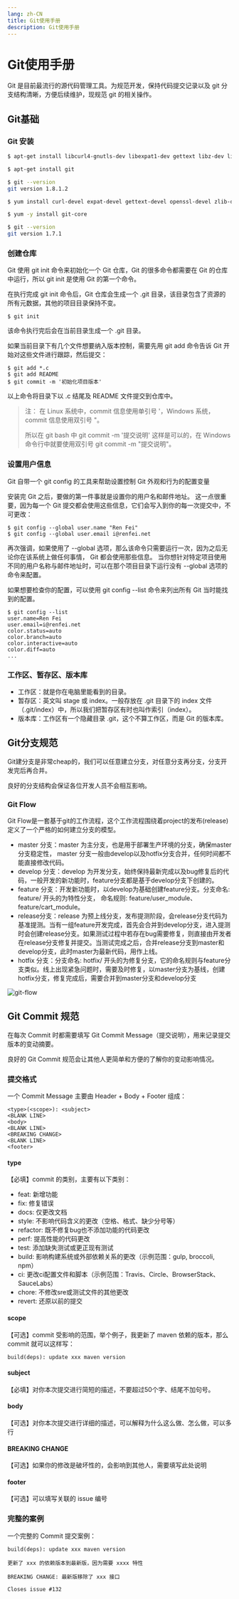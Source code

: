 ```yaml
---
lang: zh-CN
title: Git使用手册
description: Git使用手册
---
```


# Git使用手册

Git 是目前最流行的源代码管理工具。为规范开发，保持代码提交记录以及 git 分支结构清晰，方便后续维护，现规范 git 的相关操作。

## Git基础

### Git 安装

<CodeGroup>
  <CodeGroupItem title="Debian/Ubuntu" active>

```bash
$ apt-get install libcurl4-gnutls-dev libexpat1-dev gettext libz-dev libssl-dev

$ apt-get install git

$ git --version
git version 1.8.1.2
```

  </CodeGroupItem>
  <CodeGroupItem title="Centos/RedHat">

```bash
$ yum install curl-devel expat-devel gettext-devel openssl-devel zlib-devel

$ yum -y install git-core

$ git --version
git version 1.7.1
```

  </CodeGroupItem>
</CodeGroup>

### 创建仓库

Git 使用 git init 命令来初始化一个 Git 仓库，Git 的很多命令都需要在 Git 的仓库中运行，所以 git init 是使用 Git 的第一个命令。

在执行完成 git init 命令后，Git 仓库会生成一个 .git 目录，该目录包含了资源的所有元数据，其他的项目目录保持不变。

```shell
$ git init
```

该命令执行完后会在当前目录生成一个 .git 目录。

如果当前目录下有几个文件想要纳入版本控制，需要先用 git add 命令告诉 Git 开始对这些文件进行跟踪，然后提交：

```shell
$ git add *.c
$ git add README
$ git commit -m '初始化项目版本'
```

以上命令将目录下以 .c 结尾及 README 文件提交到仓库中。

> 注： 在 Linux 系统中，commit 信息使用单引号 '，Windows 系统，commit 信息使用双引号 "。
>
> 所以在 git bash 中 git commit -m '提交说明' 这样是可以的，在 Windows 命令行中就要使用双引号 git commit -m "提交说明"。

### 设置用户信息

Git 自带一个 git config 的工具来帮助设置控制 Git 外观和行为的配置变量

安装完 Git 之后，要做的第一件事就是设置你的用户名和邮件地址。 这一点很重要，因为每一个 Git 提交都会使用这些信息，它们会写入到你的每一次提交中，不可更改：

```shell
$ git config --global user.name "Ren Fei"
$ git config --global user.email i@renfei.net
```

再次强调，如果使用了 --global 选项，那么该命令只需要运行一次，因为之后无论你在该系统上做任何事情， Git 都会使用那些信息。 当你想针对特定项目使用不同的用户名称与邮件地址时，可以在那个项目目录下运行没有 --global
选项的命令来配置。

如果想要检查你的配置，可以使用 git config --list 命令来列出所有 Git 当时能找到的配置。

```shell
$ git config --list
user.name=Ren Fei
user.email=i@renfei.net
color.status=auto
color.branch=auto
color.interactive=auto
color.diff=auto
...
```

### 工作区、暂存区、版本库

* 工作区：就是你在电脑里能看到的目录。
* 暂存区：英文叫 stage 或 index。一般存放在 .git 目录下的 index 文件（.git/index）中，所以我们把暂存区有时也叫作索引（index）。
* 版本库：工作区有一个隐藏目录 .git，这个不算工作区，而是 Git 的版本库。

## Git分支规范

Git建分支是非常cheap的，我们可以任意建立分支，对任意分支再分支，分支开发完后再合并。

良好的分支结构会保证各位开发人员不会相互影响。

### Git Flow

Git Flow是一套基于git的工作流程，这个工作流程围绕着project的发布(release)定义了一个严格的如何建立分支的模型。

* master 分支：master 为主分支，也是用于部署生产环境的分支，确保master分支稳定性， master 分支一般由develop以及hotfix分支合并，任何时间都不能直接修改代码。
* develop 分支：develop 为开发分支，始终保持最新完成以及bug修复后的代码，一般开发的新功能时，feature分支都是基于develop分支下创建的。
* feature 分支：开发新功能时，以develop为基础创建feature分支。分支命名: feature/ 开头的为特性分支， 命名规则: feature/user_module、 feature/cart_module。
* release分支：release
  为预上线分支，发布提测阶段，会release分支代码为基准提测。当有一组feature开发完成，首先会合并到develop分支，进入提测时会创建release分支。如果测试过程中若存在bug需要修复，则直接由开发者在release分支修复并提交。当测试完成之后，合并release分支到master和develop分支，此时master为最新代码，用作上线。
* hotfix 分支：分支命名: hotfix/
  开头的为修复分支，它的命名规则与feature分支类似。线上出现紧急问题时，需要及时修复，以master分支为基线，创建hotfix分支，修复完成后，需要合并到master分支和develop分支

![git-flow](/image/docs/git-flow.png)

## Git Commit 规范

在每次 Commit 时都需要填写 Git Commit Message（提交说明），用来记录提交版本的变动摘要。

良好的 Git Commit 规范会让其他人更简单和方便的了解你的变动影响情况。

### 提交格式

一个 Commit Message 主要由 Header + Body + Footer 组成：

```text
<type>(<scope>): <subject>
<BLANK LINE>
<body>
<BLANK LINE>
<BREAKING CHANGE>
<BLANK LINE>
<footer>
```

#### type

【必填】commit 的类别，主要有以下类别：

* feat: 新增功能
* fix: 修复错误
* docs: 仅更改文档
* style: 不影响代码含义的更改（空格、格式、缺少分号等）
* refactor: 既不修复bug也不添加功能的代码更改
* perf: 提高性能的代码更改
* test: 添加缺失测试或更正现有测试
* build: 影响构建系统或外部依赖关系的更改（示例范围：gulp, broccoli, npm）
* ci: 更改ci配置文件和脚本（示例范围：Travis、Circle、BrowserStack、SauceLabs）
* chore: 不修改sre或测试文件的其他更改
* revert: 还原以前的提交

#### scope

【可选】commit 受影响的范围，举个例子，我更新了 maven 依赖的版本，那么 commit 就可以这样写：

```text
build(deps): update xxx maven version
```

#### subject

【必填】对你本次提交进行简短的描述，不要超过50个字、结尾不加句号。

#### body

【可选】对你本次提交进行详细的描述，可以解释为什么这么做、怎么做，可以多行

#### BREAKING CHANGE

【可选】如果你的修改是破坏性的，会影响到其他人，需要填写此处说明

#### footer

【可选】可以填写关联的 issue 编号

### 完整的案例

一个完整的 Commit 提交案例：

```text
build(deps): update xxx maven version

更新了 xxx 的依赖版本到最新版，因为需要 xxxx 特性

BREAKING CHANGE: 最新版移除了 xxx 接口

Closes issue #132
```